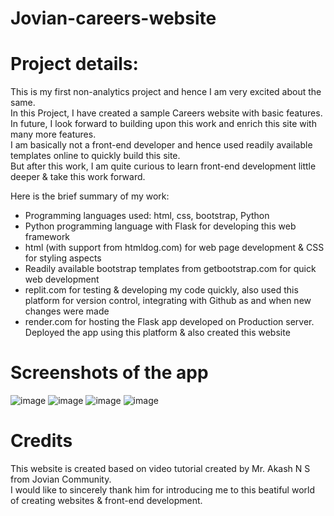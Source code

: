 # Jovian-careers-website
# Project details:
This is my first non-analytics project and hence I am very excited about the same.<br />
In this Project, I have created a sample Careers website with basic features.<br />
In future, I look forward to building upon this work and enrich this site with many more features.<br />
I am basically not a front-end developer and hence used readily available templates online to quickly build this site.<br />
But after this work, I am quite curious to learn front-end development little deeper & take this work forward.

Here is the brief summary of my work:
- Programming languages used: html, css, bootstrap, Python
- Python programming language with Flask for developing this web framework
- html (with support from htmldog.com) for web page development & CSS for styling aspects
- Readily available bootstrap templates from getbootstrap.com for quick web development
- replit.com for testing & developing my code quickly, also used this platform for version control, integrating with Github as and when new changes were made
- render.com for hosting the Flask app developed on Production server. Deployed the app using this platform & also created this website

# Screenshots of the app
![image](https://user-images.githubusercontent.com/56335301/190380203-b0e49109-6a74-4ac7-8f73-e56d86134ff8.png)
![image](https://user-images.githubusercontent.com/56335301/190380321-fef48e87-efc6-45be-bac1-64e19769c1cb.png)
![image](https://user-images.githubusercontent.com/56335301/190380400-875ddf57-4e92-4c7a-974b-734c11f2b0e7.png)
![image](https://user-images.githubusercontent.com/56335301/190380485-52f2b182-b2d9-4938-abef-87ddf72579e7.png)

# Credits
This website is created based on video tutorial created by Mr. Akash N S from Jovian Community.<br />
I would like to sincerely thank him for introducing me to this beatiful world of creating websites & front-end development.

